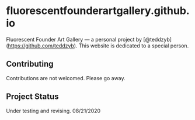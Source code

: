 # fluorescentfounderartgallery.github.io

Fluorescent Founder Art Gallery — a personal project by [@teddzyb] (https://github.com/teddzyb). This website is dedicated to a special person.

## Contributing

Contributions are not welcomed. Please go away.

## Project Status

Under testing and revising. 08/21/2020

